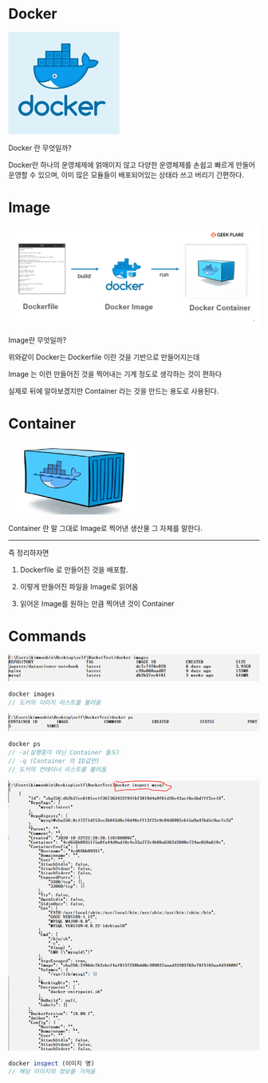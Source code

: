 # Docker

<img src="./gitImages/Docker_Logo.PNG">

Docker 란 무엇일까?

Docker란 하나의 운영체제에 얽매이지 않고
다양한 운영체제를 손쉽고 빠르게 만들어 운영할 수 있으며,
이미 많은 모듈들이 배포되어있는 상태라 쓰고 버리기 간편하다.

# Image

<img src="./gitImages/Docker_Images.PNG">

Image란 무엇일까?

위와같이 Docker는 Dockerfile 이란 것을 기반으로 만들어지는데

Image 는 이런 만들어진 것을 찍어내는 기계 정도로 생각하는 것이 편하다

실제로 뒤에 알아보겠지만 Container 라는 것을 만드는 용도로 사용된다.

# Container

<img src="./gitImages/Docker_Container.PNG">

Container 란 말 그대로 Image로 찍어낸 생산물 그 자체를 말한다.

---

즉 정리하자면

1. Dockerfile 로 만들어진 것을 배포함.

2. 이렇게 만들어진 파일을 Image로 읽어옴

3. 읽어온 Image를 원하는 만큼 찍어낸 것이 Container

# Commands

<img src="./gitImages/Docker_Command_Images.PNG">

```javascript
docker images
// 도커의 이미지 리스트를 불러옴
```

<img src="./gitImages/Docker_Command_Container.PNG">

```javascript
docker ps
// -a(실행중이 아닌 Container 들도)
// -q (Container 의 ID값만)
// 도커의 컨테이너 리스트를 불러옴
```

<img src="./gitImages/Docker_Command_Inspect.PNG">

```javascript
docker inspect (이미지 명)
// 해당 이미지의 정보를 가져옴
```
